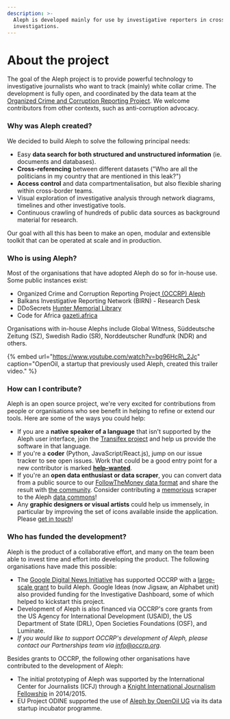 ```yaml
---
description: >-
  Aleph is developed mainly for use by investigative reporters in cross-border
  investigations.
---
```


# About the project

The goal of the Aleph project is to provide powerful technology to investigative journalists who want to track \(mainly\) white collar crime. The development is fully open, and coordinated by the data team at the [Organized Crime and Corruption Reporting Project](https://occrp.org). We welcome contributors from other contexts, such as anti-corruption advocacy.

### Why was Aleph created?

We decided to build Aleph to solve the following principal needs:

* Easy **data search for both structured and unstructured information** \(ie. documents and databases\).
* **Cross-referencing** between different datasets \("Who are all the politicians in my country that are mentioned in this leak?"\)
* **Access control** and data compartmentalisation, but also flexible sharing within cross-border teams.
* Visual exploration of investigative analysis through network diagrams, timelines and other investigative tools.
* Continuous crawling of hundreds of public data sources as background material for research.

Our goal with all this has been to make an open, modular and extensible toolkit that can be operated at scale and in production.

### Who is using Aleph?

Most of the organisations that have adopted Aleph do so for in-house use. Some public instances exist:

* Organized Crime and Corruption Reporting Project[ \(OCCRP\) Aleph](https://aleph.occrp.org)
* Balkans Investigative Reporting Network \(BIRN\) - Research Desk
* DDoSecrets [Hunter Memorial Library](https://hunter.ddosecrets.com/)
* Code for Africa [gazeti.africa](https://gazeti.africa/)

Organisations with in-house Alephs include Global Witness, Süddeutsche Zeitung \(SZ\), Swedish Radio \(SR\), Norddeutscher Rundfunk \(NDR\) and others.

{% embed url="https://www.youtube.com/watch?v=bg96HcR\_2Jc" caption="OpenOil, a startup that previously used Aleph, created this trailer video." %}

### How can I contribute?

Aleph is an open source project, we're very excited for contributions from people or organisations who see benefit in helping to refine or extend our tools. Here are some of the ways you could help:

* If you are a **native speaker of a language** that isn't supported by the Aleph user interface, join the [Transifex project](https://www.transifex.com/aleph/) and help us provide the software in that language.
* If you're a **coder** \(Python, JavaScript/React.js\), jump on our issue tracker to see open issues. Work that could be a good entry point for a new contributor is marked [**help-wanted**](https://github.com/alephdata/aleph/labels/help-wanted).
* If you're an **open data enthusiast or data scraper**, you can convert data from a public source to our [FollowTheMoney data format](developers/followthemoney.md) and share the result with [the community](get-in-touch.md). Consider contributing a [memorious](developers/memorious.md) scraper to the Aleph [data commons](developers/untitled.md)!
* Any **graphic designers or visual artists** could help us immensely, in particular by improving the set of icons available inside the application. Please [get in touch](get-in-touch.md)!

### Who has funded the development?

Aleph is the product of a collaborative effort, and many on the team been able to invest time and effort into developing the product. The following organisations have made this possible:

* The [Google Digital News Initiative](https://newsinitiative.withgoogle.com/) has supported OCCRP with a [large-scale grant](https://newsinitiative.withgoogle.com/dnifund/dni-projects/turnkey-data-platform-investigative-teams/) to build Aleph. Google Ideas \(now Jigsaw, an Alphabet unit\) also provided funding for the Investigative Dashboard, some of which helped to kickstart this project.
* Development of Aleph is also financed via OCCRP's core grants from the US Agency for International Development \(USAID\), the US Department of State \(DRL\), Open Societies Foundations \(OSF\), and Luminate.
* _If you would like to support OCCRP's development of Aleph, please contact our Partnerships team via info@occrp.org._

Besides grants to OCCRP, the following other organisations have contributed to the development of Aleph:

* The initial prototyping of Aleph was supported by the International Center for Journalists \(ICFJ\) through a [Knight International Journalism Fellowship](https://www.icfj.org/our-work/knight/profiles/friedrich-lindenberg) in 2014/2015.
* EU Project ODINE supported the use of [Aleph by OpenOil UG](https://opendataincubator.eu/category/openoil/) via its data startup incubator programme.



